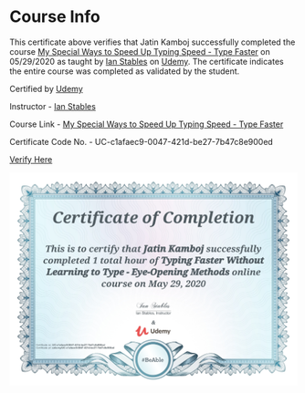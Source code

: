 # Course Info

This certificate above verifies that Jatin Kamboj successfully completed the course 
[My Special Ways to Speed Up Typing Speed - Type Faster](https://www.udemy.com/course/typing-faster-methods/) on 05/29/2020 as taught by [Ian Stables](https://www.udemy.com/user/ianstables/) on [Udemy](https://www.udemy.com/).
The certificate indicates the entire course was completed as validated by the student.

Certified by [Udemy](https://www.udemy.com/)

Instructor - [Ian Stables](https://www.udemy.com/user/ianstables/)

Course Link - [My Special Ways to Speed Up Typing Speed - Type Faster](https://www.udemy.com/course/typing-faster-methods/)

Certificate Code No. - UC-c1afaec9-0047-421d-be27-7b47c8e900ed

[Verify Here](https://www.udemy.com/certificate/UC-c1afaec9-0047-421d-be27-7b47c8e900ed/)

![Certificate-Image](https://github.com/MJK618/Licenses-Certifications/blob/master/Courses/My%20Special%20Ways%20to%20Speed%20Up%20Typing%20Speed%20-%20Type%20Faster/UC-c1afaec9-0047-421d-be27-7b47c8e900ed.jpg)
